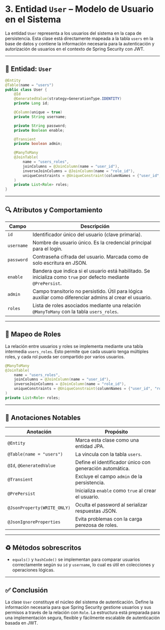 # 3. Entidad `User` – Modelo de Usuario en el Sistema

La entidad `User` representa a los usuarios del sistema en la capa de persistencia. Esta clase está directamente mapeada a la tabla `users` en la base de datos y contiene la información necesaria para la autenticación y autorización de usuarios en el contexto de Spring Security con JWT.

---

## 🧱 Entidad: `User`

```java
@Entity
@Table(name = "users")
public class User {
    @Id
    @GeneratedValue(strategy=GenerationType.IDENTITY)
    private Long id;

    @Column(unique = true)
    private String username;

    private String password;
    private Boolean enable;

    @Transient
    private boolean admin;

    @ManyToMany
    @JoinTable(
        name = "users_roles",
        joinColumns = @JoinColumn(name = "user_id"),
        inverseJoinColumns = @JoinColumn(name = "role_id"),
        uniqueConstraints = @UniqueConstraint(columnNames = {"user_id", "role_id"})
    )
    private List<Role> roles;
}
```

---

## 🔍 Atributos y Comportamiento

| Campo      | Descripción                                                                                                     |
| ---------- | --------------------------------------------------------------------------------------------------------------- |
| `id`       | Identificador único del usuario (clave primaria).                                                               |
| `username` | Nombre de usuario único. Es la credencial principal para el login.                                              |
| `password` | Contraseña cifrada del usuario. Marcada como de solo escritura en JSON.                                         |
| `enable`   | Bandera que indica si el usuario está habilitado. Se inicializa como `true` por defecto mediante `@PrePersist`. |
| `admin`    | Campo transitorio no persistido. Útil para lógica auxiliar como diferenciar admins al crear el usuario.         |
| `roles`    | Lista de roles asociados mediante una relación `@ManyToMany` con la tabla `users_roles`.                        |

---

## 🔐 Mapeo de Roles

La relación entre usuarios y roles se implementa mediante una tabla intermedia `users_roles`. Esto permite que cada usuario tenga múltiples roles, y cada rol pueda ser compartido por varios usuarios.

```java
@ManyToMany
@JoinTable(
    name = "users_roles",
    joinColumns = @JoinColumn(name = "user_id"),
    inverseJoinColumns = @JoinColumn(name = "role_id"),
    uniqueConstraints = @UniqueConstraint(columnNames = {"user_id", "role_id"})
)
private List<Role> roles;
```

---

## 🧠 Anotaciones Notables

| Anotación                   | Propósito                                                |
| --------------------------- | -------------------------------------------------------- |
| `@Entity`                   | Marca esta clase como una entidad JPA.                   |
| `@Table(name = "users")`    | La vincula con la tabla `users`.                         |
| `@Id`, `@GeneratedValue`    | Define el identificador único con generación automática. |
| `@Transient`                | Excluye el campo `admin` de la persistencia.             |
| `@PrePersist`               | Inicializa `enable` como `true` al crear el usuario.     |
| `@JsonProperty(WRITE_ONLY)` | Oculta el password al serializar respuestas JSON.        |
| `@JsonIgnoreProperties`     | Evita problemas con la carga perezosa de roles.          |

---

## ♻️ Métodos sobrescritos

* `equals()` y `hashCode()` se implementan para comparar usuarios correctamente según su `id` y `username`, lo cual es útil en colecciones y operaciones lógicas.

---

## ✅ Conclusión

La clase `User` constituye el núcleo del sistema de autenticación. Define la información necesaria para que Spring Security gestione usuarios y sus permisos a través de la relación con `Role`. La estructura está preparada para una implementación segura, flexible y fácilmente escalable de autenticación basada en JWT.
